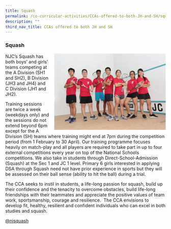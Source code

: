 ```yaml
---
title: Squash
permalink: /co-curricular-activities/CCAs-offered-to-both-JH-and-SH/squash/
description: ""
third_nav_title: CCAs offered to both JH and SH
---
```

### Squash

<img src="/images/squash1.png" style="width:350px;height:240px;margin-left:15px;" align="right"> NJC’s Squash has both boys’ and girls’ teams competing at the A Division (SH1 and SH2), B Division (JH3 and JH4) and C Division (JH1 and JH2).

Training sessions are twice a week (weekdays only) and the sessions do not extend beyond 6pm except for the A Division (SH) teams where training might end at 7pm during the competition period (from 1 February to 30 April). Our training programme focuses heavily on match-play and all players are required to take part in up to four external competitions every year on top of the National Schools competitions. We also take in students through Direct-School-Admission (Squash) at the Sec 1 and JC 1 level. Primary 6 girls interested in applying DSA through Squash need not have prior experience in sports but they will be assessed on their ball sense (ability to hit the ball) during a trial.

The CCA seeks to instil in students, a life-long passion for squash, build up their confidence and the tenacity to overcome obstacles, build life-long friendships with their teammates and appreciate the positive values of team work, sportsmanship, courage and resilience.&nbsp; The CCA envisions to develop fit, healthy, resilient and confident individuals who can excel in both studies and squash.

[@njsquash](https://www.instagram.com/njsquash/)